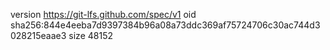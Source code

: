 version https://git-lfs.github.com/spec/v1
oid sha256:844e4eeba7d9397384b96a08a73ddc369af75724706c30ac744d3028215eaae3
size 48152
